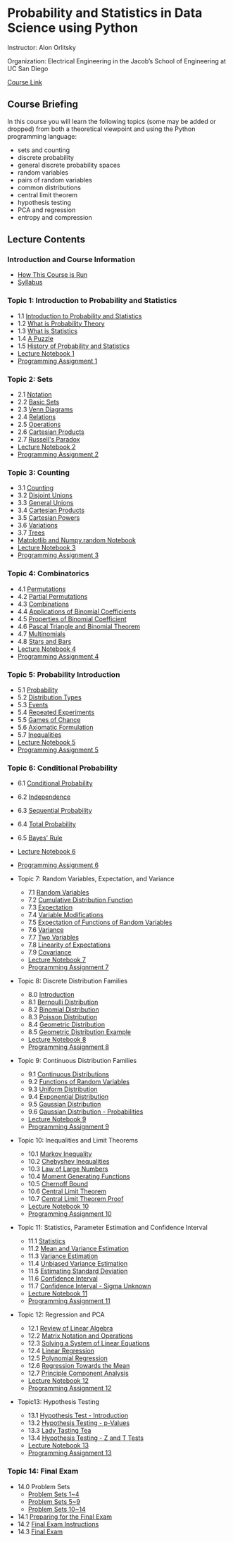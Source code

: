# Probability and Statistics in Data Science using Python


Instructor: Alon Orlitsky

Organization: Electrical Engineering in the Jacob’s School of Engineering at UC San Diego

[Course Link](https://courses.edx.org/courses/course-v1:UCSanDiegoX+DSE210x+1T2020/course/)


## Course Briefing

In this course you will learn the following topics (some may be added or dropped) from both a theoretical viewpoint and using the Python programming language:

+ sets and counting
+ discrete probability
+ general discrete probability spaces
+ random variables
+ pairs of random variables
+ common distributions
+ central limit theorem
+ hypothesis testing
+ PCA and regression
+ entropy and compression


## Lecture Contents

### Introduction and Course Information

+ [How This Course is Run](./00-CourseInfo.md#how-this-course-is-run)
+ [Syllabus](./00-CourseInfo.md#syllabus)


### Topic 1: Introduction to Probability and Statistics

+ 1.1 [Introduction to Probability and Statistics](./01-Intro.md#11-introduction-to-probability-and-statistics)
+ 1.2 [What is Probability Theory](./01-Intro.md#12-what-is-probability-theory)
+ 1.3 [What is Statistics](./01-Intro.md#13-what-is-statistics)
+ 1.4 [A Puzzle](./01-Intro.md#14-a-puzzle)
+ 1.5 [History of Probability and Statistics](./01-Intro.md#15-history-of-probability-and-statistics)
+ [Lecture Notebook 1](./01-Intro.md#lecture-notebook-1)
+ [Programming Assignment 1](./01-Intro.md#programming-assignment-1)


### Topic 2: Sets

+ 2.1 [Notation](./02-Sets.md#21-notation)
+ 2.2 [Basic Sets](./02-Sets.md#21-notation)
+ 2.3 [Venn Diagrams](./02-Sets.md#23-venn-diagrams)
+ 2.4 [Relations](./02-Sets.md#24-relations)
+ 2.5 [Operations](./02-Sets.md#25-operations)
+ 2.6 [Cartesian Products](./02-Sets.md#26-cartesian-products)
+ 2.7 [Russell's Paradox](./02-Sets.md#27-russells-paradox)
+ [Lecture Notebook 2](./02-Sets.md#lecture-notebook-2)
+ [Programming Assignment 2](./02-Sets.md#programming-assignment-2)


### Topic 3: Counting

+ 3.1 [Counting](./03-Counting.md#31-counting)
+ 3.2 [Disjoint Unions](./03-Counting.md#32-disjoint-unions)
+ 3.3 [General Unions](./03-Counting.md#33-general-unions)
+ 3.4 [Cartesian Products](./03-Counting.md#34-cartesian-products)
+ 3.5 [Cartesian Powers](./03-Counting.md#35-cartesian-powers)
+ 3.6 [Variations](./03-Counting.md#36-variations)
+ 3.7 [Trees](./03-Counting.md#37-trees)
+ [Matplotlib and Numpy.random Notebook](./03-Counting.md#matplotlib-and-numpyrandom-notebook)
+ [Lecture Notebook 3](./03-Counting.md#lecture-notebook-3)
+ [Programming Assignment 3](./03-Counting.md#programming-assignment-3)


### Topic 4: Combinatorics

+ 4.1 [Permutations](./04-Combinatorics.md#41-permutations)
+ 4.2 [Partial Permutations](./04-Combinatorics.md#42-partial-permutations)
+ 4.3 [Combinations](./04-Combinatorics.md#43-combinations)
+ 4.4 [Applications of Binomial Coefficients](./04-Combinatorics.md#44-applications-of-binomial-coefficients)
+ 4.5 [Properties of Binomial Coefficient](./04-Combinatorics.md#45-properties-of-binomial-coefficient)
+ 4.6 [Pascal Triangle and Binomial Theorem](./04-Combinatorics.md#46-pascal-triangle-and-binomial-theorem)
+ 4.7 [Multinomials](./04-Combinatorics.md#47-multinomials)
+ 4.8 [Stars and Bars](./04-Combinatorics.md#48-stars-and-bars)
+ [Lecture Notebook 4](./04-Combinatorics.md#lecture-notebook-4)
+ [Programming Assignment 4](./04-Combinatorics.md#programming-assignment-4)


### Topic 5: Probability Introduction

+ 5.1 [Probability](./05-ProbIntro.md#51-probability)
+ 5.2 [Distribution Types](./05-ProbIntro.md#52-distribution-types)
+ 5.3 [Events](./05-ProbIntro.md#53-events)
+ 5.4 [Repeated Experiments](./05-ProbIntro.md#54-repeated-experiments)
+ 5.5 [Games of Chance](./05-ProbIntro.md#55-games-of-chance)
+ 5.6 [Axiomatic Formulation](./05-ProbIntro.md#56-axiomatic-formulation)
+ 5.7 [Inequalities](./05-ProbIntro.md#57-inequalities)
+ [Lecture Notebook 5](./05-ProbIntro.md#lecture-notebook-5)
+ [Programming Assignment 5](./05-ProbIntro.md#programming-assignment-5)


### Topic 6: Conditional Probability

  + 6.1 [Conditional Probability](./06-CondProb.md#61-conditional-probability)
  + 6.2 [Independence](./06-CondProb.md#62-independence)
  + 6.3 [Sequential Probability](./06-CondProb.md#63-sequential-probability)
  + 6.4 [Total Probability](./06-CondProb.md#64-total-probability)
  + 6.5 [Bayes' Rule](./06-CondProb.md#65-bayes-rule)
  + [Lecture Notebook 6](./06-CondProb.md#lecture-notebook-6)
  + [Programming Assignment 6](./06-CondProb.md#programming-assignment-6)


+ Topic 7: Random Variables, Expectation, and Variance
  + 7.1 [Random Variables](./07-RvMeanVar.md#71-random-variables)
  + 7.2 [Cumulative Distribution Function](./07-RvMeanVar.md#72-cumulative-distribution-function)
  + 7.3 [Expectation](./07-RvMeanVar.md#73-expectation)
  + 7.4 [Variable Modifications](./07-RvMeanVar.md#74-variable-modifications)
  + 7.5 [Expectation of Functions of Random Variables](./07-RvMeanVar.md#75-expectation-of-functions-of-random-variables)
  + 7.6 [Variance](./07-RvMeanVar.md#76-variance)
  + 7.7 [Two Variables](./07-RvMeanVar.md#77-two-variables)
  + 7.8 [Linearity of Expectations](./07-RvMeanVar.md#78-linearity-of-expectations)
  + 7.9 [Covariance](./07-RvMeanVar.md#79-covariance)
  + [Lecture Notebook 7](./07-RvMeanVar.md#lecture-notebook-7)
  + [Programming Assignment 7](./07-RvMeanVar.md#programming-assignment-7)


+ Topic 8: Discrete Distribution Families
  + 8.0 [Introduction](./08-DiscreteDist.md#80-introduction)
  + 8.1 [Bernoulli Distribution](./08-DiscreteDist.md#81-bernoulli-distribution)
  + 8.2 [Binomial Distribution](./08-DiscreteDist.md#82-binomial-distribution)
  + 8.3 [Poisson Distribution](./08-DiscreteDist.md#83-poisson-distribution)
  + 8.4 [Geometric Distribution](./08-DiscreteDist.md#84-geometric-distribution)
  + 8.5 [Geometric Distribution Example](./08-DiscreteDist.md#85-geometric-distribution-example)
  + [Lecture Notebook 8](./08-DiscreteDist.md#lecture-notebook-8)
  + [Programming Assignment 8](./08-DiscreteDist.md#programming-assignment-8)


+ Topic 9: Continuous Distribution Families
  + 9.1 [Continuous Distributions](./09-ContDist.md#91-continuous-distributions)
  + 9.2 [Functions of Random Variables](./09-ContDist.md#92-functions-of-random-variables)
  + 9.3 [Uniform Distribution](./09-ContDist.md#93-uniform-distribution)
  + 9.4 [Exponential Distribution](./09-ContDist.md#94-exponential-distribution)
  + 9.5 [Gaussian Distribution](./09-ContDist.md#95-gaussian-distribution)
  + 9.6 [Gaussian Distribution - Probabilities](./09-ContDist.md#96-gaussian-distribution---probabilities)
  + [Lecture Notebook 9](./09-ContDist.md#lecture-notebook-9)
  + [Programming Assignment 9](./09-ContDist.md#programming-assignment-9)


+ Topic 10: Inequalities and Limit Theorems
  + 10.1 [Markov Inequality](./10-InequLimit.md#101-markov-inequality)
  + 10.2 [Chebyshev Inequalities](./10-InequLimit.md#102-chebyshev-inequalities)
  + 10.3 [Law of Large Numbers](./10-InequLimit.md#103-law-of-large-numbers)
  + 10.4 [Moment Generating Functions](./10-InequLimit.md#104-moment-generating-functions)
  + 10.5 [Chernoff Bound](./10-InequLimit.md#105-chernoff-bound)
  + 10.6 [Central Limit Theorem](./10-InequLimit.md#106-central-limit-theorem)
  + 10.7 [Central Limit Theorem Proof](./10-InequLimit.md#107-central-limit-theorem-proof)
  + [Lecture Notebook 10](./10-InequLimit.md#lecture-notebook-10)
  + [Programming Assignment 10](./10-InequLimit.md#programming-assignment-10)


+ Topic 11: Statistics, Parameter Estimation and Confidence Interval
  + 11.1 [Statistics](./11-StatEstCI.md#111-statistics)
  + 11.2 [Mean and Variance Estimation](./11-StatEstCI.md#112-mean-and-variance-estimation)
  + 11.3 [Variance Estimation](./11-StatEstCI.md#113-variance-estimation)
  + 11.4 [Unbiased Variance Estimation](./11-StatEstCI.md#114-unbiased-variance-estimation)
  + 11.5 [Estimating Standard Deviation](./11-StatEstCI.md#115-estimating-standard-deviation)
  + 11.6 [Confidence Interval](./11-StatEstCI.md#116-confidence-interval)
  + 11.7 [Confidence Interval - Sigma Unknown](./11-StatEstCI.md#117-confidence-interval---sigma-unknown)
  + [Lecture Notebook 11](./11-StatEstCI.md#lecture-notebook-11)
  + [Programming Assignment 11](./11-StatEstCI.md#programming-assignment-11)


+ Topic 12: Regression and PCA
  + 12.1 [Review of Linear Algebra](./12-RegPCA.md#)
  + 12.2 [Matrix Notation and Operations](./12-RegPCA.md#)
  + 12.3 [Solving a System of Linear Equations](./12-RegPCA.md#)
  + 12.4 [Linear Regression](./12-RegPCA.md#)
  + 12.5 [Polynomial Regression](./12-RegPCA.md#)
  + 12.6 [Regression Towards the Mean](./12-RegPCA.md#)
  + 12.7 [Principle Component Analysis](./12-RegPCA.md#)
  + [Lecture Notebook 12](./12-RegPCA.md#)
  + [Programming Assignment 12](./12-RegPCA.md#)


+ Topic13: Hypothesis Testing
  + 13.1 [Hypothesis Test - Introduction](./13-Hypothesis.md#131-hypothesis-test---introduction)
  + 13.2 [Hypothesis Testing - p-Values](./13-Hypothesis.md#132-hypothesis-testing---p-values)
  + 13.3 [Lady Tasting Tea](./13-Hypothesis.md#133-lady-tasting-tea)
  + 13.4 [Hypothesis Testing - Z and T Tests](./13-Hypothesis.md#134-hypothesis-testing---z-and-t-tests)
  + [Lecture Notebook 13](./13-Hypothesis.md#lecture-notebook-13)
  + [Programming Assignment 13](./13-Hypothesis.md#programming-assignment-13)
 
 
### Topic 14: Final Exam

+ 14.0 Problem Sets
  + [Problem Sets 1~4](./PS1.md)
  + [Problem Sets 5~9](./PS2.md)
  + [Problem Sets 10~14](./PS3.md)
+ 14.1 [Preparing for the Final Exam](./14-Final.md#141-preparing-for-the-final-exam)
+ 14.2 [Final Exam Instructions](./14-Final.md#142-final-exam-instructions)
+ 14.3 [Final Exam](./14-Final.md#143-final-exam)





